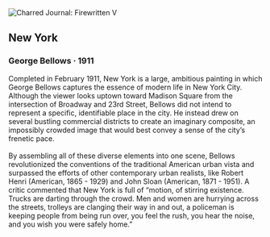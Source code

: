 <div class="artwork-of-the-day">
  <div class="container">
    <div class="img-wrapper">
      <img
        src="https://uploads8.wikiart.org/images/george-bellows/new-york-1911.jpg!Large.jpg"
        alt="Charred Journal: Firewritten V" />
    </div>
    <div class="artwork-detail">
      <div class="artwork-origin"> 
        <h2 class="artwork-name">New York</h2>
        <h3 class="artist">
          George Bellows
                    ·  1911
        </h3>
      </div>
      <p class="description">
        <span class="artwork-description-text ng-binding" ng-bind-html="viewModel.ArtworkOfTheDay.Description | unsafe">Completed in February 1911, New York is a large, ambitious painting in which George Bellows captures the essence of modern life in New York City. Although the viewer looks uptown toward Madison Square from the intersection of Broadway and 23rd Street, Bellows did not intend to represent a specific, identifiable place in the city. He instead drew on several bustling commercial districts to create an imaginary composite, an impossibly crowded image that would best convey a sense of the city’s frenetic pace.<br><br>By assembling all of these diverse elements into one scene, Bellows revolutionized the conventions of the traditional American urban vista and surpassed the efforts of other contemporary urban realists, like Robert Henri (American, 1865 - 1929) and John Sloan (American, 1871 - 1951). A critic commented that New York is full of “motion, of stirring existence. Trucks are darting through the crowd. Men and women are hurrying across the streets, trolleys are clanging their way in and out, a policeman is keeping people from being run over, you feel the rush, you hear the noise, and you wish you were safely home.”</span>
                        <div class="text-shadow-container" ng-show="showShadow" style=""></div>
      </p>
    </div>
  </div>

</div>
